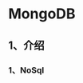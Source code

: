 <!--
 * @Author: your name
 * @Date: 2020-02-17 12:24:44
 * @LastEditTime: 2020-02-17 12:24:45
 * @LastEditors: your name
 * @Description: In User Settings Edit
 * @FilePath: \VueLearnc:\Users\11346\OneDrive\笔记\DataBase\MongoDB\Mongodb.md
 -->

# MongoDB

## 1、介绍

### 1、NoSql
